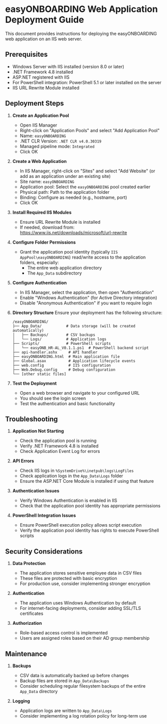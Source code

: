# easyONBOARDING Web Application Deployment Guide

This document provides instructions for deploying the easyONBOARDING web application on an IIS web server.

## Prerequisites

- Windows Server with IIS installed (version 8.0 or later)
- .NET Framework 4.8 installed
- ASP.NET registered with IIS
- For PowerShell integration: PowerShell 5.1 or later installed on the server
- IIS URL Rewrite Module installed

## Deployment Steps

1. **Create an Application Pool**
   - Open IIS Manager
   - Right-click on "Application Pools" and select "Add Application Pool"
   - Name: `easyONBOARDING`
   - .NET CLR Version: `.NET CLR v4.0.30319`
   - Managed pipeline mode: `Integrated`
   - Click OK

2. **Create a Web Application**
   - In IIS Manager, right-click on "Sites" and select "Add Website" (or add as an application under an existing site)
   - Site name: `easyONBOARDING`
   - Application pool: Select the `easyONBOARDING` pool created earlier
   - Physical path: Path to the application folder
   - Binding: Configure as needed (e.g., hostname, port)
   - Click OK

3. **Install Required IIS Modules**
   - Ensure URL Rewrite Module is installed 
   - If needed, download from: https://www.iis.net/downloads/microsoft/url-rewrite

4. **Configure Folder Permissions**
   - Grant the application pool identity (typically `IIS AppPool\easyONBOARDING`) read/write access to the application folders, especially:
     - The entire web application directory
     - The `App_Data` subdirectory

5. **Configure Authentication**
   - In IIS Manager, select the application, then open "Authentication"
   - Enable "Windows Authentication" (for Active Directory integration)
   - Disable "Anonymous Authentication" if you want to require login

6. **Directory Structure**
   Ensure your deployment has the following structure:
   ```
   /easyONBOARDING/
   ├── App_Data/           # Data storage (will be created automatically)
   │   ├── Backups/        # CSV backups
   │   └── Logs/           # Application logs
   ├── Scripts/            # PowerShell scripts
   │   └── easyONB_HR-AL_V0.1.1.ps1  # PowerShell backend script
   ├── api-handler.ashx     # API handler
   ├── easyONBOARDING.html  # Main application file
   ├── Global.asax          # Application lifecycle events
   ├── web.config           # IIS configuration
   ├── Web.Debug.config     # Debug configuration
   └── [other static files]
   ```

7. **Test the Deployment**
   - Open a web browser and navigate to your configured URL
   - You should see the login screen
   - Test the authentication and basic functionality

## Troubleshooting

1. **Application Not Starting**
   - Check the application pool is running
   - Verify .NET Framework 4.8 is installed
   - Check Application Event Log for errors

2. **API Errors**
   - Check IIS logs in `%SystemDrive%\inetpub\logs\LogFiles`
   - Check application logs in the `App_Data\Logs` folder
   - Ensure the ASP.NET Core Module is installed if using that feature

3. **Authentication Issues**
   - Verify Windows Authentication is enabled in IIS
   - Check that the application pool identity has appropriate permissions

4. **PowerShell Integration Issues**
   - Ensure PowerShell execution policy allows script execution
   - Verify the application pool identity has rights to execute PowerShell scripts

## Security Considerations

1. **Data Protection**
   - The application stores sensitive employee data in CSV files
   - These files are protected with basic encryption
   - For production use, consider implementing stronger encryption

2. **Authentication**
   - The application uses Windows Authentication by default
   - For internet-facing deployments, consider adding SSL/TLS certificates

3. **Authorization**
   - Role-based access control is implemented
   - Users are assigned roles based on their AD group membership

## Maintenance

1. **Backups**
   - CSV data is automatically backed up before changes
   - Backup files are stored in `App_Data\Backups`
   - Consider scheduling regular filesystem backups of the entire `App_Data` directory

2. **Logging**
   - Application logs are written to `App_Data\Logs`
   - Consider implementing a log rotation policy for long-term use

